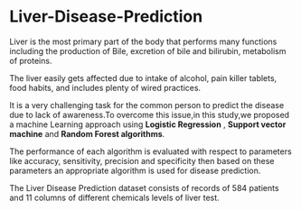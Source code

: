 # Liver-Disease-Prediction


Liver is the most primary part of the body that performs many functions including 
the production of Bile, excretion of bile and bilirubin, metabolism of proteins.

The liver easily gets affected due to intake of alcohol, pain killer tablets, 
food habits, and includes plenty of wired practices.

It is a very challenging task for the common person to predict the disease due to 
lack of awareness.To overcome this issue,in this study,we proposed a machine Learning 
approach using **Logistic Regression** , **Support vector machine** and **Random Forest algorithms**. 

The performance of each algorithm is evaluated with respect to parameters like accuracy, 
sensitivity, precision and specificity then based on these parameters an appropriate 
algorithm is used for disease prediction.

The Liver Disease Prediction dataset consists of records of 584 patients and 11 columns
of different chemicals levels of liver test.
